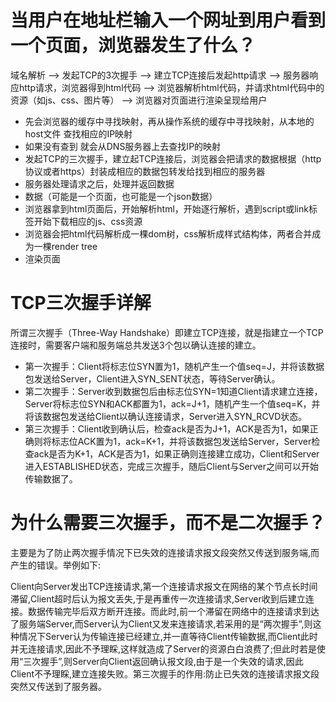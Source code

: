# 当用户在地址栏输入一个网址到用户看到一个页面，浏览器发生了什么？
域名解析 --> 发起TCP的3次握手 --> 建立TCP连接后发起http请求 --> 服务器响应http请求，浏览器得到html代码 --> 浏览器解析html代码，并请求html代码中的资源（如js、css、图片等） --> 浏览器对页面进行渲染呈现给用户
+ 先会浏览器的缓存中寻找映射，再从操作系统的缓存中寻找映射，从本地的host文件 查找相应的IP映射 
+ 如果没有查到 就会从DNS服务器上去查找IP的映射 
+ 发起TCP的三次握手，建立起TCP连接后，浏览器会把请求的数据根据（http协议或者https）封装成相应的数据包转发给找到相应的服务器 
+ 服务器处理请求之后，处理并返回数据
+ 数据（可能是一个页面，也可能是一个json数据）
+ 浏览器拿到html页面后，开始解析html，开始逐行解析，遇到script或link标签开始下载相应的js、css资源
+ 浏览器会把html代码解析成一棵dom树，css解析成样式结构体，两者合并成为一棵render tree
+ 渲染页面



# TCP三次握手详解
所谓三次握手（Three-Way Handshake）即建立TCP连接，就是指建立一个TCP连接时，需要客户端和服务端总共发送3个包以确认连接的建立。
+ 第一次握手：Client将标志位SYN置为1，随机产生一个值seq=J，并将该数据包发送给Server，Client进入SYN_SENT状态，等待Server确认。
+ 第二次握手：Server收到数据包后由标志位SYN=1知道Client请求建立连接，Server将标志位SYN和ACK都置为1，ack=J+1，随机产生一个值seq=K，并将该数据包发送给Client以确认连接请求，Server进入SYN_RCVD状态。
+ 第三次握手：Client收到确认后，检查ack是否为J+1，ACK是否为1，如果正确则将标志位ACK置为1，ack=K+1，并将该数据包发送给Server，Server检查ack是否为K+1，ACK是否为1，如果正确则连接建立成功，Client和Server进入ESTABLISHED状态，完成三次握手，随后Client与Server之间可以开始传输数据了。
# 为什么需要三次握手，而不是二次握手？
主要是为了防止两次握手情况下已失效的连接请求报文段突然又传送到服务端,而产生的错误。举例如下:

Client向Server发出TCP连接请求,第一个连接请求报文在网络的某个节点长时间滞留,Client超时后认为报文丢失,于是再重传一次连接请求,Server收到后建立连接。数据传输完毕后双方断开连接。而此时,前一个滞留在网络中的连接请求到达了服务端Server,而Server认为Client又发来连接请求,若采用的是“两次握手”,则这种情况下Server认为传输连接已经建立,并一直等待Client传输数据,而Client此时并无连接请求,因此不予理睬,这样就造成了Server的资源白白浪费了;但此时若是使用“三次握手”,则Server向Client返回确认报文段,由于是一个失效的请求,因此Client不予理睬,建立连接失败。第三次握手的作用:防止已失效的连接请求报文段突然又传送到了服务器。


